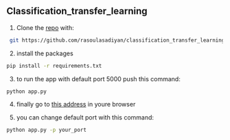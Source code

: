 ## Classification_transfer_learning

1. Clone the [repo](https://github.com/rasoulasadiyan/classification_transfer_learning) with:
```bash
 git https://github.com/rasoulasadiyan/classification_transfer_learning
```

2. install the packages
```bash
pip install -r requirements.txt
```

3. to run the app with default port 5000 push this command:
```bash
python app.py
```

4. finally go to [this address](http://127.0.0.1:5000) in youre browser

5. you can change default port with this command:
```bash
python app.py -p your_port
```





